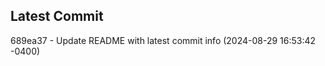 
## Latest Commit
689ea37 - Update README with latest commit info (2024-08-29 16:53:42 -0400) <Yunxi-Zhou>

